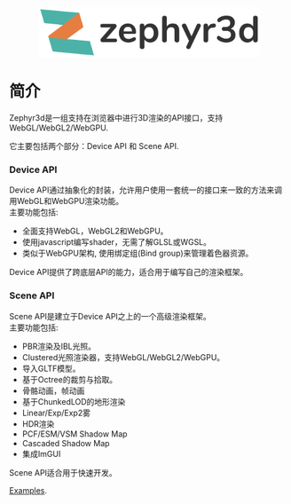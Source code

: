 <img
    src="media/logo.svg"
    style="display: block; width: 400px; margin: auto; margin-bottom: 0"
/>

# 简介

Zephyr3d是一组支持在浏览器中进行3D渲染的API接口，支持WebGL/WebGL2/WebGPU. 

它主要包括两个部分：Device API 和 Scene API.<br>

### Device API

  Device API通过抽象化的封装，允许用户使用一套统一的接口来一致的方法来调用WebGL和WebGPU渲染功能。<br>
  主要功能包括:

  - 全面支持WebGL，WebGL2和WebGPU。
  - 使用javascript编写shader，无需了解GLSL或WGSL。
  - 类似于WebGPU架构, 使用绑定组(Bind group)来管理着色器资源。

  Device API提供了跨底层API的能力，适合用于编写自己的渲染框架。

### Scene API

  Scene API是建立于Device API之上的一个高级渲染框架。<br>
  主要功能包括:

  - PBR渲染及IBL光照。
  - Clustered光照渲染器，支持WebGL/WebGL2/WebGPU。
  - 导入GLTF模型。
  - 基于Octree的裁剪与拾取。
  - 骨骼动画，帧动画
  - 基于ChunkedLOD的地形渲染
  - Linear/Exp/Exp2雾
  - HDR渲染
  - PCF/ESM/VSM Shadow Map
  - Cascaded Shadow Map
  - 集成ImGUI

  Scene API适合用于快速开发。

[Examples](/examples/index.html).
